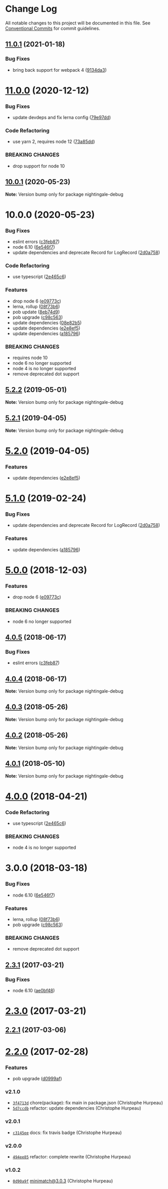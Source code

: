# Change Log

All notable changes to this project will be documented in this file.
See [Conventional Commits](https://conventionalcommits.org) for commit guidelines.

## [11.0.1](https://github.com/christophehurpeau/nightingale/compare/v11.0.0...v11.0.1) (2021-01-18)


### Bug Fixes

* bring back support for webpack 4 ([9134da3](https://github.com/christophehurpeau/nightingale/commit/9134da3b85fb46da826c4f59631942373b51f592))





# [11.0.0](https://github.com/christophehurpeau/nightingale/compare/v10.0.1...v11.0.0) (2020-12-12)


### Bug Fixes

* update devdeps and fix lerna config ([79e97dd](https://github.com/christophehurpeau/nightingale/commit/79e97dd8ad0750a2e5871d9fdeee49de1668bf77))


### Code Refactoring

* use yarn 2, requires node 12 ([73a85dd](https://github.com/christophehurpeau/nightingale/commit/73a85ddc37dbfe53b80fd6feea6cbd31874ea771))


### BREAKING CHANGES

* drop support for node 10





## [10.0.1](https://github.com/christophehurpeau/nightingale/compare/v10.0.0...v10.0.1) (2020-05-23)

**Note:** Version bump only for package nightingale-debug





# 10.0.0 (2020-05-23)


### Bug Fixes

* eslint errors ([c3feb87](https://github.com/christophehurpeau/nightingale/commit/c3feb87))
* node 6.10 ([6e546f7](https://github.com/christophehurpeau/nightingale/commit/6e546f7))
* update dependencies and deprecate Record for LogRecord ([2d0a758](https://github.com/christophehurpeau/nightingale/commit/2d0a758))


### Code Refactoring

* use typescript ([2e465c6](https://github.com/christophehurpeau/nightingale/commit/2e465c6))


### Features

* drop node 6 ([e09773c](https://github.com/christophehurpeau/nightingale/commit/e09773c))
* lerna, rollup ([08f73b6](https://github.com/christophehurpeau/nightingale/commit/08f73b6))
* pob update ([8eb74d9](https://github.com/christophehurpeau/nightingale/commit/8eb74d9))
* pob upgrade ([c98c563](https://github.com/christophehurpeau/nightingale/commit/c98c563))
* update dependencies ([08e82b5](https://github.com/christophehurpeau/nightingale/commit/08e82b5))
* update dependencies ([e2e8ef5](https://github.com/christophehurpeau/nightingale/commit/e2e8ef5))
* update dependencies ([a185796](https://github.com/christophehurpeau/nightingale/commit/a185796))


### BREAKING CHANGES

* requires node 10
* node 6 no longer supported
* node 4 is no longer supported
* remove deprecated dot support





## [5.2.2](https://github.com/christophehurpeau/nightingale/compare/nightingale-debug@5.2.1...nightingale-debug@5.2.2) (2019-05-01)

**Note:** Version bump only for package nightingale-debug





## [5.2.1](https://github.com/christophehurpeau/nightingale/compare/nightingale-debug@5.2.0...nightingale-debug@5.2.1) (2019-04-05)

**Note:** Version bump only for package nightingale-debug





# [5.2.0](https://github.com/christophehurpeau/nightingale/compare/nightingale-debug@5.1.0...nightingale-debug@5.2.0) (2019-04-05)


### Features

* update dependencies ([e2e8ef5](https://github.com/christophehurpeau/nightingale/commit/e2e8ef5))





# [5.1.0](https://github.com/christophehurpeau/nightingale/compare/nightingale-debug@5.0.0...nightingale-debug@5.1.0) (2019-02-24)


### Bug Fixes

* update dependencies and deprecate Record for LogRecord ([2d0a758](https://github.com/christophehurpeau/nightingale/commit/2d0a758))


### Features

* update dependencies ([a185796](https://github.com/christophehurpeau/nightingale/commit/a185796))





# [5.0.0](https://github.com/christophehurpeau/nightingale/compare/nightingale-debug@4.0.5...nightingale-debug@5.0.0) (2018-12-03)


### Features

* drop node 6 ([e09773c](https://github.com/christophehurpeau/nightingale/commit/e09773c))


### BREAKING CHANGES

* node 6 no longer supported





<a name="4.0.5"></a>
## [4.0.5](https://github.com/christophehurpeau/nightingale/compare/nightingale-debug@4.0.4...nightingale-debug@4.0.5) (2018-06-17)


### Bug Fixes

* eslint errors ([c3feb87](https://github.com/christophehurpeau/nightingale/commit/c3feb87))





<a name="4.0.4"></a>
## [4.0.4](https://github.com/christophehurpeau/nightingale/compare/nightingale-debug@4.0.3...nightingale-debug@4.0.4) (2018-06-17)

**Note:** Version bump only for package nightingale-debug





<a name="4.0.3"></a>
## [4.0.3](https://github.com/christophehurpeau/nightingale/compare/nightingale-debug@4.0.2...nightingale-debug@4.0.3) (2018-05-26)

**Note:** Version bump only for package nightingale-debug





<a name="4.0.2"></a>
## [4.0.2](https://github.com/christophehurpeau/nightingale/compare/nightingale-debug@4.0.1...nightingale-debug@4.0.2) (2018-05-26)

**Note:** Version bump only for package nightingale-debug





<a name="4.0.1"></a>
## [4.0.1](https://github.com/christophehurpeau/nightingale/compare/nightingale-debug@4.0.0...nightingale-debug@4.0.1) (2018-05-10)

**Note:** Version bump only for package nightingale-debug





<a name="4.0.0"></a>
# [4.0.0](https://github.com/christophehurpeau/nightingale/compare/nightingale-debug@3.0.0...nightingale-debug@4.0.0) (2018-04-21)


### Code Refactoring

* use typescript ([2e465c6](https://github.com/christophehurpeau/nightingale/commit/2e465c6))


### BREAKING CHANGES

* node 4 is no longer supported





<a name="3.0.0"></a>
# 3.0.0 (2018-03-18)


### Bug Fixes

* node 6.10 ([6e546f7](https://github.com/christophehurpeau/nightingale/commit/6e546f7))


### Features

* lerna, rollup ([08f73b6](https://github.com/christophehurpeau/nightingale/commit/08f73b6))
* pob upgrade ([c98c563](https://github.com/christophehurpeau/nightingale/commit/c98c563))


### BREAKING CHANGES

* remove deprecated dot support




<a name="2.3.1"></a>
## [2.3.1](https://github.com/nightingalejs/nightingale-debug/compare/v2.3.0...v2.3.1) (2017-03-21)


### Bug Fixes

* node 6.10 ([ae0bf48](https://github.com/nightingalejs/nightingale-debug/commit/ae0bf48))


<a name="2.3.0"></a>
# [2.3.0](https://github.com/nightingalejs/nightingale-debug/compare/v2.2.1...v2.3.0) (2017-03-21)


<a name="2.2.1"></a>
## [2.2.1](https://github.com/nightingalejs/nightingale-debug/compare/v2.2.0...v2.2.1) (2017-03-06)


<a name="2.2.0"></a>
# [2.2.0](https://github.com/nightingalejs/nightingale-debug/compare/v2.1.0...v2.2.0) (2017-02-28)


### Features

* pob upgrade ([d0999af](https://github.com/nightingalejs/nightingale-debug/commit/d0999af))


### v2.1.0

- [`3f4713d`](https://github.com/nightingalejs/nightingale-debug/commit/3f4713d590e167a473ee86395d159cc21865ca21) chore(package): fix main in package.json (Christophe Hurpeau)
- [`5d7ccdb`](https://github.com/nightingalejs/nightingale-debug/commit/5d7ccdbb023e12efd7453f9113750c336e56e9fd) refactor: update dependencies (Christophe Hurpeau)

### v2.0.1

- [`c3145ee`](https://github.com/nightingalejs/nightingale-debug/commit/c3145ee7dfffdac6bb1e2d72ea6080fcc9134e32) docs: fix travis badge (Christophe Hurpeau)

### v2.0.0

- [`494ee85`](https://github.com/nightingalejs/nightingale-debug/commit/494ee855a9021d1cbeea5922016e9712f284d072) refactor: complete rewrite (Christophe Hurpeau)

### v1.0.2

- [`0d90a9f`](https://github.com/nightingalejs/nightingale-debug/commit/0d90a9f39394fc3b2564c4cb31214164c88ad01d) minimatch@3.0.3 (Christophe Hurpeau)
